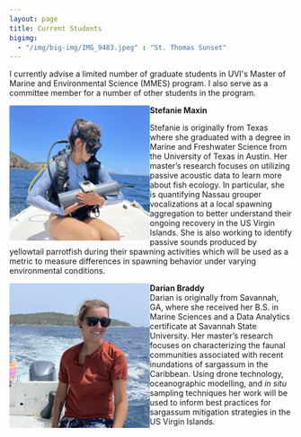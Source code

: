 ```yaml
---
layout: page
title: Current Students
bigimg:
  - "/img/big-img/IMG_9483.jpeg" : "St. Thomas Sunset"
---
```


I currently advise a limited number of graduate students in UVI's Master of Marine and Environmental Science (MMES) program. I also serve as a committee member for a number of other students in the program.   


<img align="left" width="250" src="/img/big-img/stef.jpeg">

**Stefanie Maxin**  

Stefanie is originally from Texas where she graduated with a degree in Marine and Freshwater Science from the University of Texas in Austin. Her master’s research focuses on utilizing passive acoustic data to learn more about fish ecology. In particular, she is quantifying Nassau grouper vocalizations at a local spawning aggregation to better understand their ongoing recovery in the US Virgin Islands. She is also working to identify passive sounds produced by yellowtail parrotfish during their spawning activities which will be used as a metric to measure differences in spawning behavior under varying environmental conditions.    


        
      
<img align="left" width="250" src="/img/big-img/darian.jpeg">

**Darian Braddy**    
Darian is originally from Savannah, GA, where she received her B.S. in Marine Sciences and a Data Analytics certificate at Savannah State University. Her master’s research focuses on characterizing the faunal communities associated with recent inundations of sargassum in the Caribbean. Using drone technology, oceanographic modelling, and *in* *situ* sampling techniques her work will be used to inform best practices for sargassum mitigation strategies in the US Virgin Islands.  

